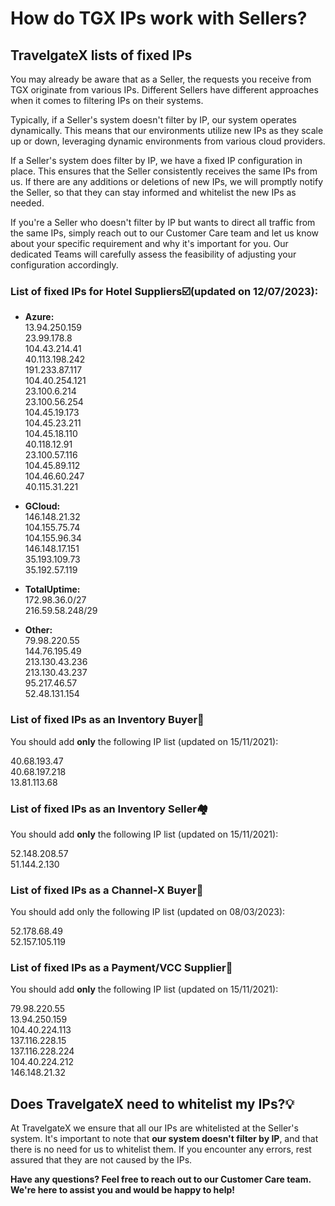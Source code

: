﻿---
sidebar_position: 2
---

# How do TGX IPs work with Sellers?
## TravelgateX lists of fixed IPs

You may already be aware that as a Seller, the requests you receive from TGX originate from various IPs. Different Sellers have different approaches when it comes to filtering IPs on their systems.

Typically, if a Seller's system doesn't filter by IP, our system operates dynamically. This means that our environments utilize new IPs as they scale up or down, leveraging dynamic environments from various cloud providers.

If a Seller's system does filter by IP, we have a fixed IP configuration in place. This ensures that the Seller consistently receives the same IPs from us. If there are any additions or deletions of new IPs, we will promptly notify the Seller, so that they can stay informed and whitelist the new IPs as needed.

If you're a Seller who doesn't filter by IP but wants to direct all traffic from the same IPs, simply reach out to our Customer Care team and let us know about your specific requirement and why it's important for you. Our dedicated Teams will carefully assess the feasibility of adjusting your configuration accordingly.

### List of fixed IPs for Hotel Suppliers☑️(updated on 12/07/2023):

- **Azure:**\
13.94.250.159\
23.99.178.8\
104.43.214.41\
40.113.198.242\
191.233.87.117\
104.40.254.121\
23.100.6.214\
23.100.56.254\
104.45.19.173\
104.45.23.211\
104.45.18.110\
40.118.12.91\
23.100.57.116\
104.45.89.112\
104.46.60.247\
40.115.31.221

- **GCloud:**\
146.148.21.32\
104.155.75.74\
104.155.96.34\
146.148.17.151\
35.193.109.73\
35.192.57.119

- **TotalUptime:**\
172.98.36.0/27\
216.59.58.248/29

- **Other:**\
79.98.220.55\
144.76.195.49\
213.130.43.236\
213.130.43.237\
95.217.46.57\
52.48.131.154

### List of fixed IPs as an Inventory Buyer🏨
You should add **only** the following IP list (updated on 15/11/2021):

40.68.193.47\
40.68.197.218\
13.81.113.68

### List of fixed IPs as an Inventory Seller🏘️
You should add **only** the following IP list (updated on 15/11/2021):

52.148.208.57\
51.144.2.130

### List of fixed IPs as a Channel-X Buyer🚀
You should add only the following IP list (updated on 08/03/2023):

52.178.68.49\
52.157.105.119 

### List of fixed IPs as a Payment/VCC Supplier📑
You should add **only** the following IP list (updated on 15/11/2021):

79.98.220.55\
13.94.250.159\
104.40.224.113\
137.116.228.15\
137.116.228.224\
104.40.224.212\
146.148.21.32

## Does TravelgateX need to whitelist my IPs?💡
At TravelgateX we ensure that all our IPs are whitelisted at the Seller's system. It's important to note that **our system doesn't filter by IP**, and that there is no need for us to whitelist them. If you encounter any errors, rest assured that they are not caused by the IPs.

**Have any questions? Feel free to reach out to our Customer Care team. We're here to assist you and would be happy to help!**

 